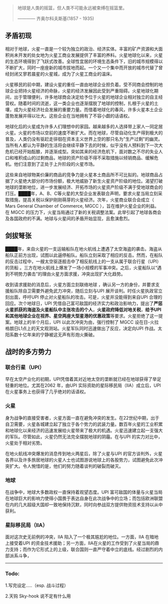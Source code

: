 > 地球是人类的摇篮，但人类不可能永远被束缚在摇篮里。
> 
> ———— 齐奥尔科夫斯基(1857 - 1935)

## 矛盾初现

相对于地球，火星一直是一个较为独立的政治、经济实体。丰富的矿产资源和大面积尚未开发的处女地为火星工商业发展提供了丰富的养料。火星地球化以来，火星的生态环境得到了飞跃式改善。全球性宜居的环境生态条件下，旧的城市规模得以不断扩大，同时一座座新的城市拔地而起。一个又一个集中而开放的城市代替了曾经封闭又寥若晨星的火星城，成为了火星工商业的温床。

火星移民的前中期，建设火星的重任一直由地球企业担负着。受不同商会控制的地球企业把持火星经济的命脉，火星的经济发展因此受到严重阻碍。火星地球化期间，出于管理便利，许多地球商会决定给予位于火星的地球企业相对独立的自主经营权。随着时间的流逝，这一类企业也逐渐摆脱了地球的控制，扎根于火星的土壤，成为火星经济社会发展的重要力量。而借着地球化的春风，许多火星本土企业蓬勃发展并得以壮大。这些企业在当地拥有了不容小觑的话语权。

地球化后的火星成为许多人们理想中的家园。越来越多的人选择带上家人一同定居火星。火星的市场以空前的速度不断扩大。而在地球，尽管自动化生产得到极大的普及，人类仍没有驱赶走徘徊在资本主义世界上空的那只名为"生产过剩"的幽灵。当所有人都认为平静的生活将会继续平静下去的时候，似乎没有人预料到下一次大危机已经开始酝酿，并逐渐成型。突如其来的经济危机下，面对数之不尽的失业人口和堆积成山的过剩商品，地球的资产阶级不得不采取措施以倾销商品、缓解危机。他们注意到了正处于上升阶段的火星市场。

这些来自地球物美价廉的商品的竞争力是火星本土商品所不可比拟的。地球商品占据了火星绝大部分的市场份额，极大地威胁了新生火星资产阶级的地位。渴望打破地球的垄断地位，进一步发展经济、开拓市场的火星资产阶级不满于受地球商会的打压。████年，A、B、C等火星的大型企业发表联合声明，要求火星当局立刻采取措施，提高关税以保护刚刚萌芽的火星经济。次年，火星商业联合会成立（ Mars General Chamber of Commerce, MGCC ），旨在维护火星企业的利益。在 MGCC 的压力下，火星当局通过了新的关税调整法案。此举引起了地球各商会及各国政府的不满。地球与火星间的矛盾开始显现，且愈演愈烈。

## 剑拔弩张

████年，来自火星的一支运输船队在地火航线上遭遇了太空海盗的袭击。海盗从船队正前方出现，试图以此逼停船队。船队立刻采取了相应的反击。然而，在船队的反击过程中，一艘太空驱逐舰击中了相反航线上的一支从属于联合行星（UPI）的货船 。三方在地火航线上爆发了一场小规模的军事冲突。之后，火星船队以“遇到不明势力袭击”的理由火星方面求援，冲突出现扩大化趋势。

收到请求援助的消息后，火星方面立刻联络地球 ，确认另一方的身份，并要求支援船队除自卫需要外避免武力冲突，随后立刻与UPI 展开谈判。时任火星执政官立刻出面，呼吁UPI 停止对火星船队的攻击。可是，火星并没能得到来自UPI 合理的回应。次个地球日，UPI 凭借自己富可敌国的经济实力和政治影响力，提出了**严惩火星抓获的海盗及火星船队中主张攻击的个人**，**火星政府降低对地关税**，**给予UPI 和其他地球企业在视界、星空两座大型星港的优惠政策**等要求。火星拒绝了这一提案。地球上的半个月后，UPI 以此次冲突为由，强行控制了 MGCC 设在日-火拉格朗日L1点上的天文观测站。火星军队同时迅速做出了反应，决定向UPI 作战。太阳系数十亿年来的宁静被这无声有形炮火撕破。

## 战时的多方势力
### 联合行星（UPI）

早在太空产业化的初期，UPI凭借着其对近地太空的垄断就已经在地球获得了举足轻重的地位。尤其在2062 年，由UPI 实际资助的星际移民局（IIA）成立后，UPI 在火星事务上也获得了几乎绝对的话语权。

### 火星

身为战争的直接受害者，火星方面一直在避免冲突的发生。在22世纪中期，出于自卫需要，火星各城建立起了独立于各个势力的武装力量。数百年火星的工业积累和地球化以来经济的迅速发展给火星带来了极大的机遇。火星迅速建立起一支强大的军队。尽管如此，火星仍然无法完全摆脱地球的阴霾。在与UPI 的实力对比中，火星处于相对劣势。

在地火航线冲突爆发的消息传到地火两星后，除了火星与UPI 的官方谈判外，火星各界以及许多旅居地球的火星人士也试图游说地球上的各股势力，试图避免此次冲突扩大。令人惋惜的是，他们的努力随着谈判的破裂而破灭。

###  地球

在战争中，地球大多数政权一直保持着观望态度。UPI 富可敌国的体量与火星当局在地球巨大的影响力使得小国畏于表达自身在此次战争中的立场；而包括欧洲联盟在内的几大超级大国却一致地保持沉默，同时向参战双方提供物资技术支持以从中获利。

### 星际移民局（IIA）

面对这次史无前例的冲突，IIA 陷入了一个极其尴尬的地位。一方面，IIA 在暗地上接受着UPI 的资金技术援助；另一方面，IIA在火星的工作受到了火星当局的鼎力支持；而作为它形式上的上级，联合国则一直严守着中立的底线。经过剧烈的内部派系斗争，

***
### Todo:
1.写完设定.....（esp. 战斗过程）

2.天钩 Sky-hook 说不定有什么用
